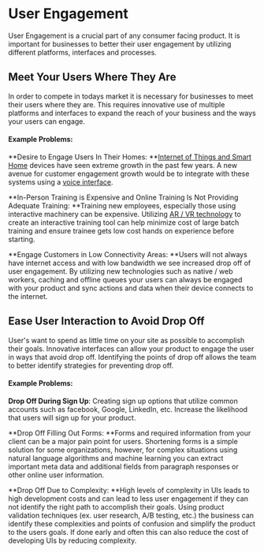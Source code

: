 # User Engagement

User Engagement is a crucial part of any consumer facing product. It is important for businesses to better their user engagement by utilizing different platforms, interfaces and processes.

## Meet Your Users Where They Are

In order to compete in todays market it is necessary for businesses to meet their users where they are. This requires innovative use of multiple platforms and interfaces to expand the reach of your business and the ways your users can engage.

#### Example Problems:

**Desire to Engage Users In Their Homes: **[Internet of Things and Smart Home](/interaction-tech/hardware-wearables-and-internet-of-things.md) devices have seen extreme growth in the past few years. A new avenue for customer engagement growth would be to integrate with these systems using a [voice interface](/interaction-tech/voice.md).

**In-Person Training is Expensive and Online Training Is Not Providing Adequate Training: **Training new employees, especially those using interactive machinery can be expensive. Utilizing [AR / VR technology](/interaction-tech/augmented-reality-and-virtual-reality.md) to create an interactive training tool can help minimize cost of large batch training and ensure trainee gets low cost hands on experience before starting.

**Engage Customers in Low Connectivity Areas: **Users will not always have internet access and with low bandwidth we see increased drop off of user engagement. By utilizing new technologies such as native / web workers, caching and offline queues your users can always be engaged with your product and sync actions and data when their device connects to the internet.

## Ease User Interaction to Avoid Drop Off

User's want to spend as little time on your site as possible to accomplish their goals. Innovative interfaces can allow your product to engage the user in ways that avoid drop off. Identifying the points of drop off allows the team to better identify strategies for preventing drop off.

#### Example Problems:

**Drop Off During Sign Up**: Creating sign up options that utilize common accounts such as facebook, Google, LinkedIn, etc. Increase the likelihood that users will sign up for your product.

**Drop Off Filling Out Forms: **Forms and required information from your client can be a major pain point for users. Shortening forms is a simple solution for some organizations, however, for complex situations using natural language algorithms and machine learning you can extract important meta data and additional fields from paragraph responses or other online user information.

**Drop Off Due to Complexity: **High levels of complexity in UIs leads to high development costs and can lead to less user engagement if they can not identify the right path to accomplish their goals. Using product validation techniques \(ex. user research, A/B testing, etc.\) the business can identify these complexities and points of confusion and simplify the product to the users goals. If done early and often this can also reduce the cost of developing UIs by reducing complexity.

